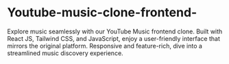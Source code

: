 # Youtube-music-clone-frontend-
Explore music seamlessly with our YouTube Music frontend clone. Built with React JS, Tailwind CSS, and JavaScript, enjoy a user-friendly interface that mirrors the original platform. Responsive and feature-rich, dive into a streamlined music discovery experience.

